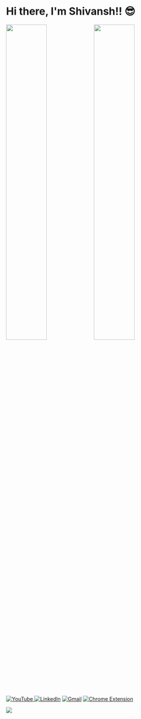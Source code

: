 # Hi there, I'm Shivansh!! 😎
<img align="left" width="47%" src="https://github-readme-stats.vercel.app/api?username=shan18u&show_icons=true&theme=tokyonight" />
<img  align="left" width="47%" src="https://github-readme-stats.vercel.app/api/top-langs/?username=shan18u&layout=compact" />


<a href="https://www.youtube.com/channel/UCVHrGysYcEcXVY_yzPEV3iQ">![YouTube](https://img.shields.io/badge/YouTube-%23FF0000.svg?style=for-the-badge&logo=YouTube&logoColor=white) </a>
<a href="www.linkedin.com/in/shivanshchhabra">![LinkedIn](https://img.shields.io/badge/linkedin-%230077B5.svg?style=for-the-badge&logo=linkedin&logoColor=white)</a>
<a href="www.linkedin.com/in/shivanshchhabra">![Gmail](https://img.shields.io/badge/Gmail-D14836?style=for-the-badge&logo=gmail&logoColor=white)</a>
<a href="www.linkedin.com/in/shivanshchhabra">![Chrome Extension](https://img.shields.io/badge/Google_Play-414141?style=for-the-badge&logo=google-play&logoColor=white)</a>

<a href="https://shan18u.github.io/Personal_portfolio/"> <img src="https://img.icons8.com/avantgarde/100/null/internet.png"/> </a>
